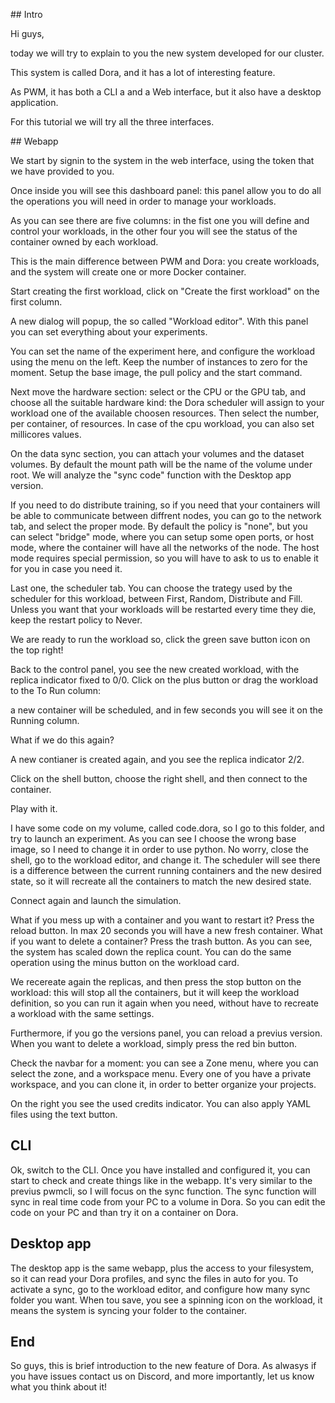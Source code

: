 ## Intro

Hi guys,

today we will try to explain to you the new system
developed for our cluster. 

This system is called Dora, and it has a lot of interesting
feature.

As PWM, it has both a CLI a and a Web interface,
but it also have a desktop application.

For this tutorial we will try all the three interfaces.

## Webapp

We start by signin to the system in the web interface,
using the token that we have provided to you. 

Once inside you will see this dashboard panel:
this panel allow you to do all the operations you will need
in order to manage your workloads.

As you can see there are five columns: 
in the fist one you will define and control your
workloads, in the other four you will see the status
of the container owned by each workload.

This is the main difference between PWM and Dora:
you create workloads, and the system will create
one or more Docker container.

Start creating the first workload, click on "Create the first workload"
on the first column.

A new dialog will popup, the so called "Workload editor".
With this panel you can set everything about your experiments.

You can set the name of the experiment here,
and configure the workload using the menu on the left.
Keep the number of instances to zero for the moment.
Setup the base image, the pull policy and the start command.

Next move the hardware section: select or the CPU or the GPU
tab, and choose all the suitable hardware kind: the Dora
scheduler will assign to your workload one of the available 
choosen resources. Then select the number, per container,
of resources. In case of the cpu workload, you can also set
millicores values.

On the data sync section, you can attach your volumes and the 
dataset volumes. By default the mount path will be the name 
of the volume under root.
We will analyze the "sync code" function with the Desktop app version.

If you need to do distribute training, so if you need that
your containers will be able to communicate between diffrent nodes,
you can go to the network tab, and select the proper mode.
By default the policy is "none", but you can select "bridge" mode,
where you can setup some open ports, or host mode, where the container
will have all the networks of the node. The host mode requires special
permission, so you will have to ask to us to enable it for you in case
you need it.

Last one, the scheduler tab. You can choose the trategy used by the scheduler
for this workload, between First, Random, Distribute and Fill.
Unless you want that your workloads will be restarted every time they die,
keep the restart policy to Never. 

We are ready to run the workload so, click the green save button icon on the top right!


Back to the control panel, you see the new created workload, with the replica indicator
fixed to 0/0. Click on the plus button or drag the workload to the To Run column:

a new container will be scheduled, and in few seconds you will see it on the Running column.

What if we do this again?

A new contianer is created again, and you see the replica indicator 2/2.

Click on the shell button, choose the right shell, and then connect to the container.

Play with it.

I have some code on my volume, called code.dora, so I go to this folder,
and try to launch an experiment.
As you can see I choose the wrong base image, so I need to change it in
order to use python.
No worry, close the shell, go to the workload editor, and change it.
The scheduler will see there is a difference between the current running
containers and the new desired state, so it will recreate all the containers
to match the new desired state.

Connect again and launch the simulation.

What if you mess up with a container and you want to restart it? 
Press the reload button. In max 20 seconds you will have a new fresh container.
What if you want to delete a container?
Press the trash button. As you can see, the system has scaled down the replica count.
You can do the same operation using the minus button on the workload card.

We recereate again the replicas, and then press the stop button on the workload:
this will stop all the containers, but it will keep the workload definition,
so you can run it again when you need, without have to recreate a workload with
the same settings.

Furthermore, if you go the versions panel, you can reload a previus version.
When you want to delete a workload, simply press the red bin button.

Check the navbar for a moment:
you can see a Zone menu, where you can select the zone, and a workspace
menu. Every one of you have a private workspace, and you can clone it,
in order to better organize your projects.

On the right you see the used credits indicator. 
You can also apply YAML files using the text button.


## CLI

Ok, switch to the CLI.
Once you have installed and configured it,
you can start to check and create things like in the webapp.
It's very similar to the previus pwmcli, so I will focus
on the sync function. The sync function will sync in real time
code from your PC to a volume in Dora. So you can edit
the code on your PC and than try it on a container on Dora.


## Desktop app

The desktop app is the same webapp, plus the access 
to your filesystem, so it can read your Dora profiles,
and sync the files in auto for you.
To activate a sync, go to the workload editor,
and configure how many sync folder you want.
When tou save, you see a spinning icon on the workload,
it means the system is syncing your folder to the container.


## End

So guys, this is brief introduction to the new feature
of Dora. As alwasys if you have issues contact us on Discord,
and more importantly, let us know what you think about it!






